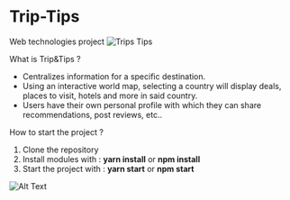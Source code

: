 # Trip-Tips
Web technologies project
![Trips Tips](https://user-images.githubusercontent.com/56914388/114565096-3fc45100-9c71-11eb-8efe-bdbe611fa471.png)

What is Trip&Tips ?

- Centralizes information for a specific destination.
- Using an interactive world map, selecting a country will display deals, places to visit, hotels and more in said country.
- Users have their own personal profile with which they can share recommendations, post reviews, etc..

How to start the project ?

1) Clone the repository 
2) Install modules with : **yarn install** or **npm install**
3) Start the project with : **yarn start** or **npm start**

![Alt Text](https://media.giphy.com/media/vFKqnCdLPNOKc/giphy.gif)

